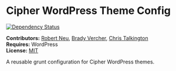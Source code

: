 # Cipher WordPress Theme Config

[![Dependency Status](https://david-dm.org/cipherdevgroup/cipher-theme-config.svg)](https://david-dm.org/cipherdevgroup/cipher-theme-config)

__Contributors:__ [Robert Neu](https://github.com/robneu), [Brady Vercher](https://github.com/bradyvercher), [Chris Talkington](https://github.com/ctalkington)  
__Requires:__ WordPress  
__License:__ [MIT](http://mit-license.org/)  

A reusable grunt configuration for Cipher WordPress themes.
